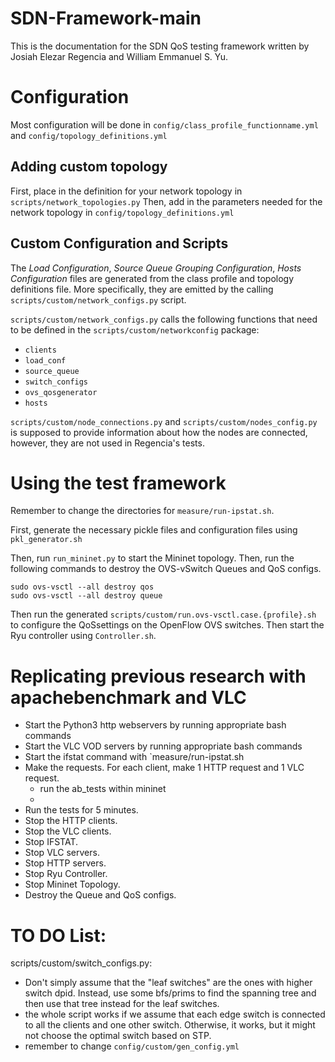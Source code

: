 # SDN-Framework-main

This is the documentation for the SDN QoS testing framework written by Josiah Elezar Regencia and William Emmanuel S. Yu.

# Configuration
Most configuration will be done in `config/class_profile_functionname.yml` and `config/topology_definitions.yml`

## Adding custom topology
First, place in the definition for your network topology in `scripts/network_topologies.py`
Then, add in the parameters needed for the network topology in `config/topology_definitions.yml`

## Custom Configuration and Scripts
The _Load Configuration_, _Source Queue Grouping Configuration_, _Hosts Configuration_ files are generated from the class profile and topology definitions file. More specifically, they are emitted by the calling `scripts/custom/network_configs.py` script.

`scripts/custom/network_configs.py` calls the following functions that need to be defined in the `scripts/custom/networkconfig` package:

- `clients`
- `load_conf`
- `source_queue`
- `switch_configs`
- `ovs_qosgenerator`
- `hosts`

`scripts/custom/node_connections.py` and `scripts/custom/nodes_config.py` is supposed to provide information about how the nodes are connected, however, they are not used in Regencia's tests.

# Using the test framework
Remember to change the directories for `measure/run-ipstat.sh`.

First, generate the necessary pickle files and configuration files using `pkl_generator.sh`
<!--Then, run the pcap/oneway_preprocess.py to generate the correct vhost_mapping-->

Then, run `run_mininet.py` to start the Mininet topology.
Then, run the following commands to destroy the OVS-vSwitch Queues and QoS configs.
```
sudo ovs-vsctl --all destroy qos
sudo ovs-vsctl --all destroy queue
```
Then run the generated `scripts/custom/run.ovs-vsctl.case.{profile}.sh` to configure the QoSsettings on the OpenFlow OVS switches.
Then start the Ryu controller using `Controller.sh`.

# Replicating previous research with apachebenchmark and VLC
- Start the Python3 http webservers by running appropriate bash commands
- Start the VLC VOD servers by running appropriate bash commands
- Start the ifstat command with `measure/run-ipstat.sh
- Make the requests. For each client, make 1 HTTP request and 1 VLC request.
    - run the ab_tests within mininet
    - 
- Run the tests for 5 minutes.
- Stop the HTTP clients.
- Stop the VLC clients.
- Stop IFSTAT.
- Stop VLC servers.
- Stop HTTP servers.
- Stop Ryu Controller.
- Stop Mininet Topology.
- Destroy the Queue and QoS configs.

# TO DO List:
scripts/custom/switch_configs.py: 
- Don't simply assume that the "leaf switches" are the ones with higher switch dpid. Instead, use some bfs/prims to find the spanning tree and then use that tree instead for the leaf switches.
- the whole script works if we assume that each edge switch is connected to all the clients and one other switch. Otherwise, it works, but it might not choose the optimal switch based on STP.
- remember to change `config/custom/gen_config.yml`